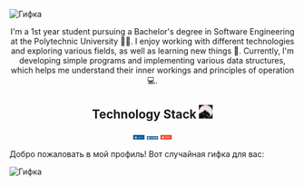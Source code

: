 
![Гифка](video_2024-06-08_23-36-04.gif)
<div align="center">

I'm a 1st year student pursuing a Bachelor's degree in Software Engineering at the Polytechnic University 👨‍🎓. I enjoy working with different technologies and exploring various fields, as well as learning new things 👾. Currently, I'm developing simple programs and implementing various data structures, which helps me understand their inner workings and principles of operation 💻.

</div>

<div align="center">
    <h2>Technology Stack <img src="./pedro.gif" alt="Pedro" width="24" /> </h2> 
    <img src="stack/cpp.png" alt="C++" width="20">
    <img src="stack/py.png" alt="Python" width="20">
    <img src="stack/git.png" alt="Git" width="20">
</div>

Добро пожаловать в мой профиль! Вот случайная гифка для вас:

![Гифка](gif/test3.gif)
